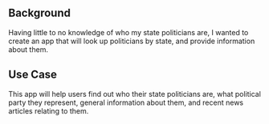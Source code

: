 ## Background
Having little to no knowledge of who my state politicians are, I wanted to create an app that will look up politicians by state, and provide information about them.

## Use Case
This app will help users find out who their state politicians are, what political party they represent, general information about them, and recent news articles relating to them.
